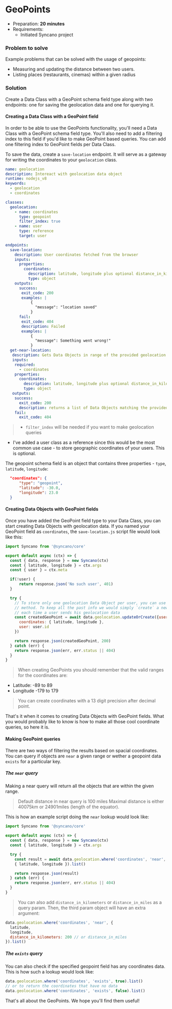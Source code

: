 # GeoPoints

- Preparation: **20 minutes**
- Requirements:
  - Initiated Syncano project

### Problem to solve

Example problems that can be solved with the usage of geopoints:
- Measuring and updating the distance between two users.
- Listing places (restaurants, cinemas) within a given radius

### Solution

Create a Data Class with a GeoPoint schema field type along with two endpoints: one for saving the geolocation data and one for querying it.

#### Creating a Data Class with a GeoPoint field

In order to be able to use the GeoPoints functionality, you'll need a Data Class with a GeoPoint schema field type. You'll also need to add a filtering index to this field if you'd like to make GeoPoint based queries. You can add one filtering index to GeoPoint fields per Data Class.

To save the data, create a `save-location` endpoint. It will serve as a gateway for writing the coordinates to your `geolocation` class.

```YAML
name: geolocation
description: Intereact with geolocation data object
runtime: nodejs_v8
keywords:
  - geolocation
  - coordinates

classes:
  geolocation:
    - name: coordinates
      type: geopoint
      filter_index: true
    - name: user
      type: reference
      target: user  

endpoints:
  save-location:
    description: User coordinates fetched from the browser
    inputs:
      properties:
        coordinates:
          description: latitude, longitude plus optional distance_in_kilometers or distance_in_miles
          type: object
    outputs:
      success:
       exit_code: 200
       examples: |
           {
             "message": "location saved"
           }
      fail:
       exit_code: 404
       description: Failed
       examples: |
           {
             "message": Something went wrong!"
           }      
  get-near-location:
   description: Gets Data Objects in range of the provided geolocation data
   inputs:
    required:
      - coordinates    
    properties:
      coordinates:
        description: latitude, longitude plus optional distance_in_kilometers or distance_in_miles
        type: object
   outputs:
    success:
      exit_code: 200
      description: returns a list of Data Objects matching the provided range
    fail:
      exit_code: 404
```

> - `filter_index` will be needed if you want to make geolocation queries
- I've added a user class as a reference since this would be the most common use case - to store geographic coordinates of your users. This is optional.

The geopoint schema field is an object that contains three properties - `type`, `latitude`, `longitude`:

```json
  "coordinates": {
      "type": "geopoint",
      "latitude": -30.0,
      "longitude": 23.0
  }
```

#### Creating Data Objects with GeoPoint fields

Once you have added the GeoPoint field type to your Data Class, you can start creating Data Objects with geolocation data. If you named your GeoPoint field as `coordinates`, the `save-location.js` script file would look like this:

```js
import Syncano from '@syncano/core'

export default async (ctx) => {
  const { data, response } = new Syncano(ctx)
  const { latitude, longitude } = ctx.args
  const { user } = ctx.meta

  if(!user) {
      return response.json('No such user', 401)
  }

  try {
    // To store only one geolocation Data Object per user, you can use `updateOrCreate`
    // method. To keep all the past info we would simply `create` a new object
    // each time a user sends his geolocation data
    const createdGeoPoint = await data.geolocation.updateOrCreate({user: user.id}, {
      coordinates: { latitude, longitude },
      user: user.id
    })

    return response.json(createdGeoPoint, 200)
  } catch (err) {
    return response.json(err, err.status || 404)
  }
}

```

> When creating GeoPoints you should remember that the valid ranges for the coordinates are:
- Latitude: -89 to 89
- Longitude -179 to 179

> You can create coordinates with a 13 digit precision after decimal point.


That's it when it comes to creating Data Objects with GeoPoint fields. What you would probably like to know is how to make all those cool coordinate queries, so here it is.

#### Making GeoPoint queries

There are two ways of filtering the results based on spacial coordinates. You can query if objects are `near` a given range or wether a geopoint data `exists` for a particular key.

##### The `near` query

Making a near query will return all the objects that are within the given range.

> Default distance in near query is 100 miles
> Maximal distance is either 40075km or 24901miles (length of the equator).

This is how an example script doing the `near` lookup would look like:

```js
import Syncano from '@syncano/core'

export default async (ctx) => {
  const { data, response } = new Syncano(ctx)
  const { latitude, longitude } = ctx.args

  try {
    const result = await data.geolocation.where('coordinates', 'near',
    { latitude, longitude }).list()

    return response.json(result)
  } catch (err) {
    return response.json(err, err.status || 404)
  }
}
```

> You can also add `distance_in_kilometers` or `distance_in_miles` as a query param.
Then, the third param object will have an extra argument:

```js
data.geolocation.where('coordinates', 'near', {
  latitude,
  longitude,
  distance_in_kilometers: 200 // or distance_in_miles
}).list()
```

##### The `exists` query

You can also check if the specified geopoint field has any coordinates data. This is how such a lookup would look like:

```js
data.geolocation.where('coordinates', 'exists', true).list()
// or to return the coordinates that have no data
data.geolocation.where('coordinates', 'exists', false).list()
```

That's all about the GeoPoints. We hope you'll find them useful!
